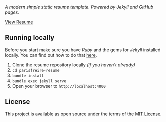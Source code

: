 *A modern simple static resume template. Powered by Jekyll and GitHub pages.*  

[View Resume](https://parisfreire.github.io/parisfreire-resume/)

## Running locally

Before you start make sure you have *Ruby* and the gems for *Jekyll* installed locally. You can find out how to do that [here](https://jekyllrb.com/docs/installation/).

1. Clone the resume repository locally *(if you haven't already)*
2. `cd parisfreire-resume`
3. `bundle install`
4. `bundle exec jekyll serve`
5. Open your browser to `http://localhost:4000`

## License

This project is available as open source under the terms of the [MIT License](https://opensource.org/licenses/MIT).
